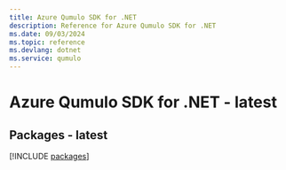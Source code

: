 ```yaml
---
title: Azure Qumulo SDK for .NET
description: Reference for Azure Qumulo SDK for .NET
ms.date: 09/03/2024
ms.topic: reference
ms.devlang: dotnet
ms.service: qumulo
---
```

# Azure Qumulo SDK for .NET - latest
## Packages - latest
[!INCLUDE [packages](qumulo-index.md)]